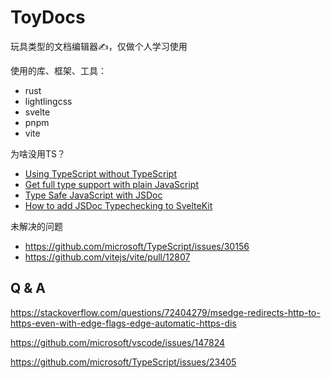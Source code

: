 # ToyDocs

玩具类型的文档编辑器✍️，仅做个人学习使用

使用的库、框架、工具：
- rust
- lightlingcss
- svelte
- pnpm
- vite


为啥没用TS？
- [Using TypeScript without TypeScript](https://puruvj.dev/blog/get-to-know-typescript--using-typescript-without-typescript#Using-TypeScript-in-JavaScript-files)
- [Get full type support with plain JavaScript](https://www.pausly.app/blog/full-type-support-with-plain-javascript)
- [Type Safe JavaScript with JSDoc](https://medium.com/@trukrs/type-safe-javascript-with-jsdoc-7a2a63209b76)
- [How to add JSDoc Typechecking to SvelteKit](https://www.swyx.io/jsdoc-swyxkit)

未解决的问题
- https://github.com/microsoft/TypeScript/issues/30156
- https://github.com/vitejs/vite/pull/12807
## Q & A

https://stackoverflow.com/questions/72404279/msedge-redirects-http-to-https-even-with-edge-flags-edge-automatic-https-dis

https://github.com/microsoft/vscode/issues/147824

https://github.com/microsoft/TypeScript/issues/23405
